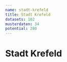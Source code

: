 ```yaml
---
name: stadt-krefeld
title: Stadt Krefeld
datasets: 102
musterdaten: 34
potential: 280
---
```

# Stadt Krefeld
